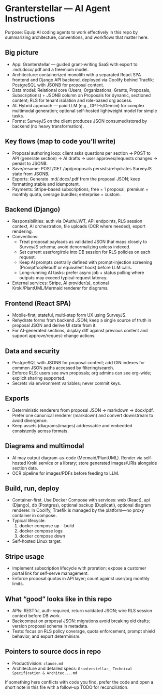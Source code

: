 # Granterstellar — AI Agent Instructions

Purpose: Equip AI coding agents to work effectively in this repo by summarizing architecture, conventions, and workflows that matter here.

## Big picture
- App: Granterstellar — guided grant-writing SaaS with export to .md/.docx/.pdf and a freemium model.
- Architecture: containerized monolith with a separated React SPA frontend and Django API backend, deployed via Coolify behind Traefik; PostgreSQL with JSONB for proposal content.
- Data model: Relational core (Users, Organizations, Grants, Proposals, Subscriptions) + JSONB column on Proposals for dynamic, sectioned content; RLS for tenant isolation and role-based org access.
- AI: Hybrid approach — paid LLM (e.g., GPT-5/Gemini) for complex multimodal generation; optional self-hosted lightweight model for simple tasks.
- Forms: SurveyJS on the client produces JSON consumed/stored by backend (no heavy transformation).

## Key flows (map to code you’ll write)
- Proposal authoring loop: client asks questions per section → POST to API (generate section) → AI drafts → user approves/requests changes → persist to JSONB.
- Save/resume: POST/GET /api/proposals persists/rehydrates SurveyJS state from JSONB.
- Exports: Generate .md/.docx/.pdf from the proposal JSON; keep formatting stable and idempotent.
- Payments: Stripe-based subscriptions; free = 1 proposal, premium = monthly quota, overage bundles; enterprise = custom.

## Backend (Django)
- Responsibilities: auth via OAuth/JWT, API endpoints, RLS session context, AI orchestration, file uploads (OCR where needed), export rendering.
- Conventions:
  - Treat proposal payloads as validated JSON that maps closely to SurveyJS schema; avoid denormalizing unless indexed.
  - Set current user/org/role into DB session for RLS policies on each request.
  - Keep AI prompts centrally defined with prompt-injection screening (Promptfoo/Rebuff or equivalent hook) before LLM calls.
  - Long-running AI tasks: prefer async job + status polling where outputs may exceed typical request latency.
- External services: Stripe, AI provider(s), optional Kroki/PlantUML/Mermaid renderer for diagrams.

## Frontend (React SPA)
- Mobile-first, stateful, multi-step form UX using SurveyJS.
- Rehydrate forms from backend JSON; keep a single source of truth in proposal JSON and derive UI state from it.
- For AI-generated sections, display diff against previous content and support approve/request-change actions.

## Data and security
- PostgreSQL with JSONB for proposal content; add GIN indexes for common JSON paths accessed by filtering/search.
- Enforce RLS: users see own proposals; org admins can see org-wide; explicit sharing supported.
- Secrets via environment variables; never commit keys.

## Exports
- Deterministic renderers from proposal JSON → markdown → docx/pdf. Prefer one canonical renderer (markdown) and convert downstream to avoid divergence.
- Keep assets (diagrams/images) addressable and embedded consistently across formats.

## Diagrams and multimodal
- AI may output diagram-as-code (Mermaid/PlantUML). Render via self-hosted Kroki service or a library; store generated images/URIs alongside section data.
- OCR pipeline for images/PDFs before feeding to LLM.

## Build, run, deploy
- Container-first. Use Docker Compose with services: web (React), api (Django), db (Postgres), optional backup (Duplicati), optional diagram renderer. In Coolify, Traefik is managed by the platform—no proxy container in compose.
- Typical lifecycle:
  1) docker compose up --build
  2) docker compose logs <service>
  3) docker compose down
- Self-hosted Linux target.

## Stripe usage
- Implement subscription lifecycle with proration; expose a customer portal link for self-serve management.
- Enforce proposal quotas in API layer; count against user/org monthly limits.

## What “good” looks like in this repo
- APIs: RESTful, auth-required, return validated JSON; wire RLS session context before DB work.
- Backcompat on proposal JSON: migrations avoid breaking old drafts; version proposal schema in metadata.
- Tests: focus on RLS policy coverage, quota enforcement, prompt shield behavior, and export determinism.

## Pointers to source docs in repo
- Product/vision: `claude.md`
- Architecture and detailed specs: `Granterstellar_ Technical Specification & Architec....md`

If something here conflicts with code you find, prefer the code and open a short note in this file with a follow-up TODO for reconciliation.
